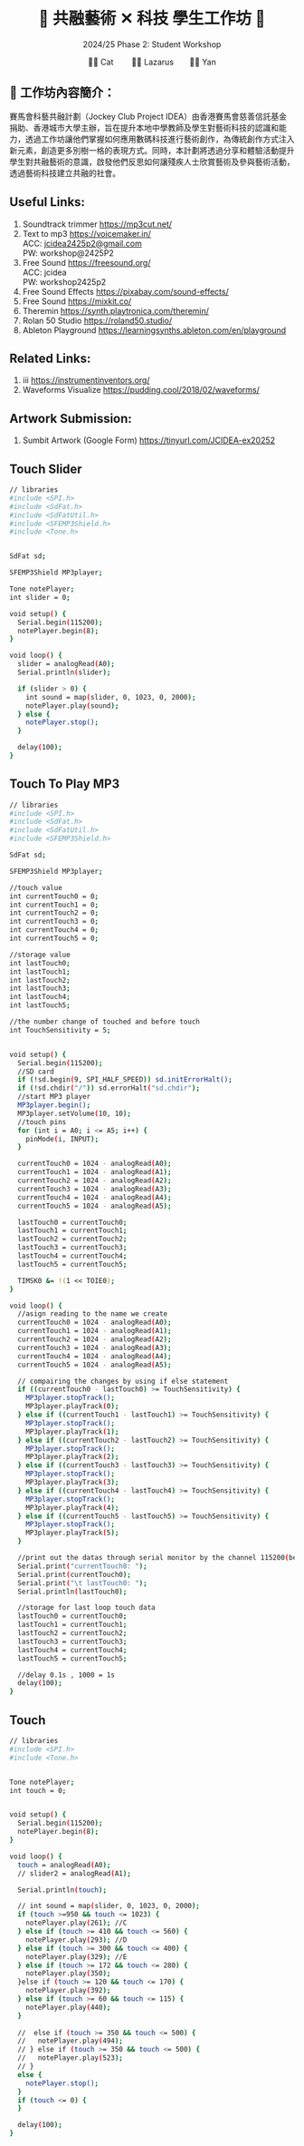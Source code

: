 <h1 align="center">🎵 共融藝術 ✕ 科技 學生工作坊 🎵</h1>
<p align="center"> 2024/25 Phase 2: Student Workshop </p>
<p align="center">🧑‍🏫 Cat &emsp;&emsp;👨‍🏫 Lazarus&emsp;&emsp;👩‍🏫 Yan</p>


## 🎨 工作坊內容簡介：
賽馬會科藝共融計劃（Jockey Club Project IDEA）由香港賽馬會慈善信託基金捐助、香港城市大學主辦，旨在提升本地中學教師及學生對藝術科技的認識和能力，透過工作坊讓他們掌握如何應用數碼科技進行藝術創作，為傳統創作方式注入新元素，創造更多別樹一格的表現方式。同時，本計劃將透過分享和體驗活動提升學生對共融藝術的意識，啟發他們反思如何讓殘疾人士欣賞藝術及參與藝術活動，透過藝術科技建立共融的社會。 

## Useful Links:
1. Soundtrack trimmer  https://mp3cut.net/
2. Text to mp3 https://voicemaker.in/ <br>
      ACC: jcidea2425p2@gmail.com    <br>  PW: workshop@2425P2
3. Free Sound https://freesound.org/ <br>
      ACC: jcidea   <br>   PW: workshop2425p2
4. Free Sound Effects https://pixabay.com/sound-effects/
5. Free Sound https://mixkit.co/
6. Theremin https://synth.playtronica.com/theremin/
7. Rolan 50 Studio https://roland50.studio/
8. Ableton Playground https://learningsynths.ableton.com/en/playground 

## Related Links:
1. iii https://instrumentinventors.org/ 
2. Waveforms Visualize https://pudding.cool/2018/02/waveforms/

## Artwork Submission:
1. Sumbit Artwork (Google Form) https://tinyurl.com/JCIDEA-ex20252

## Touch Slider
```sh
// libraries
#include <SPI.h>
#include <SdFat.h>
#include <SdFatUtil.h>
#include <SFEMP3Shield.h>
#include <Tone.h>


SdFat sd;

SFEMP3Shield MP3player;

Tone notePlayer;
int slider = 0;

void setup() {
  Serial.begin(115200);
  notePlayer.begin(8);
}

void loop() {
  slider = analogRead(A0);
  Serial.println(slider);

  if (slider > 0) {
    int sound = map(slider, 0, 1023, 0, 2000);
    notePlayer.play(sound);
  } else {
    notePlayer.stop();
  }

  delay(100);
}
```

## Touch To Play MP3
```sh
// libraries
#include <SPI.h>
#include <SdFat.h>
#include <SdFatUtil.h>
#include <SFEMP3Shield.h>

SdFat sd;

SFEMP3Shield MP3player;

//touch value
int currentTouch0 = 0;
int currentTouch1 = 0;
int currentTouch2 = 0;
int currentTouch3 = 0;
int currentTouch4 = 0;
int currentTouch5 = 0;

//storage value
int lastTouch0;
int lastTouch1;
int lastTouch2;
int lastTouch3;
int lastTouch4;
int lastTouch5;

//the number change of touched and before touch
int TouchSensitivity = 5;


void setup() {
  Serial.begin(115200);
  //SD card
  if (!sd.begin(9, SPI_HALF_SPEED)) sd.initErrorHalt();
  if (!sd.chdir("/")) sd.errorHalt("sd.chdir");
  //start MP3 player
  MP3player.begin();
  MP3player.setVolume(10, 10);
  //touch pins
  for (int i = A0; i <= A5; i++) {
    pinMode(i, INPUT);
  }

  currentTouch0 = 1024 - analogRead(A0);
  currentTouch1 = 1024 - analogRead(A1);
  currentTouch2 = 1024 - analogRead(A2);
  currentTouch3 = 1024 - analogRead(A3);
  currentTouch4 = 1024 - analogRead(A4);
  currentTouch5 = 1024 - analogRead(A5);

  lastTouch0 = currentTouch0;
  lastTouch1 = currentTouch1;
  lastTouch2 = currentTouch2;
  lastTouch3 = currentTouch3;
  lastTouch4 = currentTouch4;
  lastTouch5 = currentTouch5;

  TIMSK0 &= !(1 << TOIE0);
}

void loop() {
  //asign reading to the name we create
  currentTouch0 = 1024 - analogRead(A0);
  currentTouch1 = 1024 - analogRead(A1);
  currentTouch2 = 1024 - analogRead(A2);
  currentTouch3 = 1024 - analogRead(A3);
  currentTouch4 = 1024 - analogRead(A4);
  currentTouch5 = 1024 - analogRead(A5);

  // compairing the changes by using if else statement
  if ((currentTouch0 - lastTouch0) >= TouchSensitivity) {
    MP3player.stopTrack();
    MP3player.playTrack(0);
  } else if ((currentTouch1 - lastTouch1) >= TouchSensitivity) {
    MP3player.stopTrack();
    MP3player.playTrack(1);
  } else if ((currentTouch2 - lastTouch2) >= TouchSensitivity) {
    MP3player.stopTrack();
    MP3player.playTrack(2);
  } else if ((currentTouch3 - lastTouch3) >= TouchSensitivity) {
    MP3player.stopTrack();
    MP3player.playTrack(3);
  } else if ((currentTouch4 - lastTouch4) >= TouchSensitivity) {
    MP3player.stopTrack();
    MP3player.playTrack(4);
  } else if ((currentTouch5 - lastTouch5) >= TouchSensitivity) {
    MP3player.stopTrack();
    MP3player.playTrack(5);
  }

  //print out the datas through serial monitor by the channel 115200(begin in the setup)
  Serial.print("currentTouch0: ");
  Serial.print(currentTouch0);
  Serial.print("\t lastTouch0: ");
  Serial.println(lastTouch0);

  //storage for last loop touch data
  lastTouch0 = currentTouch0;
  lastTouch1 = currentTouch1;
  lastTouch2 = currentTouch2;
  lastTouch3 = currentTouch3;
  lastTouch4 = currentTouch4;
  lastTouch5 = currentTouch5;

  //delay 0.1s , 1000 = 1s
  delay(100);
}
```
## Touch
```sh
// libraries
#include <SPI.h>
#include <Tone.h>


Tone notePlayer;
int touch = 0;


void setup() {
  Serial.begin(115200);
  notePlayer.begin(8);
}

void loop() {
  touch = analogRead(A0);
  // slider2 = analogRead(A1);

  Serial.println(touch);

  // int sound = map(slider, 0, 1023, 0, 2000);
  if (touch >=950 && touch <= 1023) {
    notePlayer.play(261); //C
  } else if (touch >= 410 && touch <= 560) {
    notePlayer.play(293); //D
  } else if (touch >= 300 && touch <= 400) {
    notePlayer.play(329); //E
  } else if (touch >= 172 && touch <= 280) {
    notePlayer.play(350);
  }else if (touch >= 120 && touch <= 170) {
    notePlayer.play(392);
  } else if (touch >= 60 && touch <= 115) {
    notePlayer.play(440);
  }
  
  //  else if (touch >= 350 && touch <= 500) {
  //   notePlayer.play(494);
  // } else if (touch >= 350 && touch <= 500) {
  //   notePlayer.play(523);
  // } 
  else {
    notePlayer.stop();
  }
  if (touch <= 0) {
  }

  delay(100);
}
```

